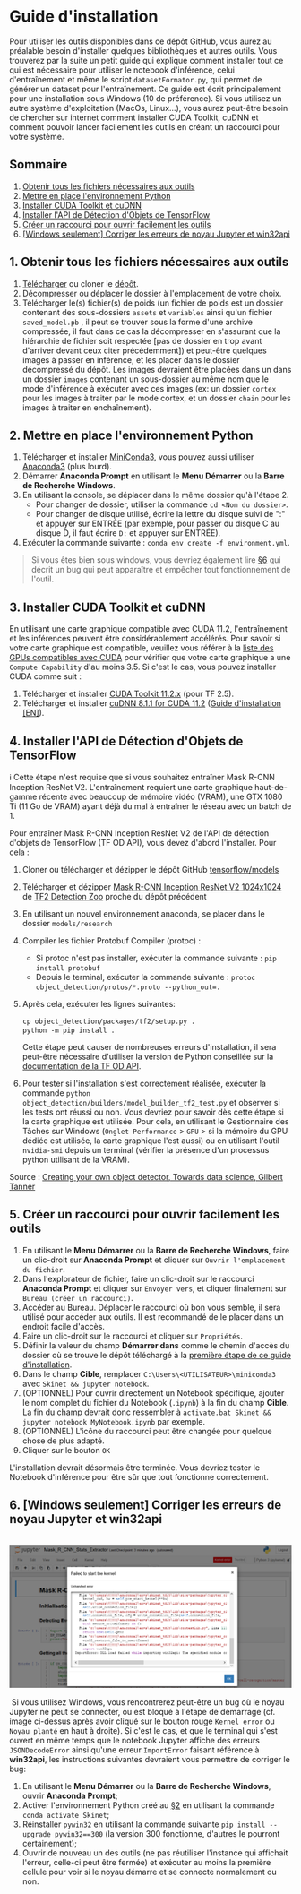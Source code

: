 # Guide d'installation

Pour utiliser les outils disponibles dans ce dépôt GitHub, vous aurez au préalable besoin d'installer quelques bibliothèques et autres outils. Vous trouverez par la suite un petit guide qui explique comment installer tout ce qui est nécessaire pour utiliser le notebook d'inférence, celui d'entraînement et même le script `datasetFormator.py`, qui permet de générer un dataset pour l'entraînement. Ce guide est écrit principalement pour une installation sous Windows (10 de préférence). Si vous utilisez un autre système d'exploitation (MacOs, Linux...), vous aurez peut-être besoin de chercher sur internet comment installer CUDA Toolkit, cuDNN et comment pouvoir lancer facilement les outils en créant un raccourci pour votre système.

## Sommaire
1. [Obtenir tous les fichiers nécessaires aux outils](#1-obtenir-tous-les-fichiers-nécessaires-aux-outils)
2. [Mettre en place l'environnement Python](#2-mettre-en-place-lenvironnement-python)
3. [Installer CUDA Toolkit et cuDNN](#3-installer-cuda-toolkit-et-cudnn)
4. [Installer l'API de Détection d'Objets de TensorFlow](#4-installer-lapi-de-détection-dobjets-de-tensorflow)
5. [Créer un raccourci pour ouvrir facilement les outils](#5-cr%C3%A9er-un-raccourci-pour-ouvrir-facilement-les-outils)
6. [[Windows seulement] Corriger les erreurs de noyau Jupyter et win32api](#6-windows-seulement-corriger-les-erreurs-de-noyau-jupyter-et-win32api)

## 1. Obtenir tous les fichiers nécessaires aux outils
1. [Télécharger](../../../archive/refs/heads/master.zip) ou cloner le [dépôt](../../../).
2. Décompresser ou déplacer le dossier à l'emplacement de votre choix.
3. Télécharger le(s) fichier(s) de poids (un fichier de poids est un dossier contenant des sous-dossiers `assets` et `variables` ainsi qu'un fichier `saved_model.pb` , il peut se trouver sous la forme d'une archive compressée, il faut dans ce cas la décompresser en s'assurant que la hiérarchie de fichier soit respectée [pas de dossier en trop avant d'arriver devant ceux citer précédemment]) et peut-être quelques images à passer en inférence, et les placer dans le dossier décompressé du dépôt. Les images devraient être placées dans un dans un dossier `images` contenant un sous-dossier au même nom que le mode d'inférence à exécuter avec ces images (ex: un dossier `cortex` pour les images à traiter par le mode cortex, et un dossier `chain` pour les images à traiter en enchaînement).

## 2. Mettre en place l'environnement Python
1. Télécharger et installer [MiniConda3](https://conda.io/en/latest/miniconda), vous pouvez aussi utiliser [Anaconda3](https://www.anaconda.com/products/individual#Downloads) (plus lourd).
2. Démarrer **Anaconda Prompt** en utilisant le **Menu Démarrer** ou la **Barre de Recherche Windows**.  
3. En utilisant la console, se déplacer dans le même dossier qu'à l'étape 2. 
    * Pour changer de dossier, utiliser la commande `cd <Nom du dossier>`.
    * Pour changer de disque utilisé, écrire la lettre du disque suivi de ":" et appuyer sur ENTRÉE (par exemple, pour passer du disque C au disque D, il faut écrire `D:` et appuyer sur ENTRÉE).  
4. Exécuter la commande suivante : `conda env create -f environment.yml`.

> Si vous êtes bien sous windows, vous devriez également lire [§6](#6-windows-seulement-corriger-les-erreurs-de-noyau-jupyter-et-win32api) qui décrit un bug qui peut apparaître et empêcher tout fonctionnement de l'outil.

## 3. Installer CUDA Toolkit et cuDNN
En utilisant une carte graphique compatible avec CUDA 11.2, l'entraînement et les inférences peuvent être considérablement accélérés. Pour savoir si votre carte graphique est compatible, veuillez vous référer à la [liste des GPUs compatibles avec CUDA](https://developer.nvidia.com/cuda-gpus) pour vérifier que votre carte graphique a une `Compute Capability` d'au moins 3.5. Si c'est le cas, vous pouvez installer CUDA comme suit : 

1. Télécharger et installer [CUDA Toolkit 11.2.x](https://developer.nvidia.com/cuda-toolkit-archive) (pour TF 2.5).
2. Télécharger et installer [cuDNN 8.1.1 for CUDA 11.2](https://developer.nvidia.com/rdp/cudnn-archive) ([Guide d'installation [EN]](https://docs.nvidia.com/deeplearning/cudnn/install-guide/index.html)).


## 4. Installer l'API de Détection d'Objets de TensorFlow
:information_source: Cette étape n'est requise que si vous souhaitez entraîner Mask R-CNN Inception ResNet V2. L'entraînement requiert une carte graphique haut-de-gamme récente avec beaucoup de mémoire vidéo (VRAM), une GTX 1080 Ti (11 Go de VRAM) ayant déjà du mal à entraîner le réseau avec un batch de 1.

Pour entraîner Mask R-CNN Inception ResNet V2 de l'API de détection d'objets de TensorFlow (TF OD API), vous devez d'abord l'installer. Pour cela : 

1. Cloner ou télécharger et dézipper le dépôt GitHub [tensorflow/models](https://github.com/tensorflow/models) 

2. Télécharger et dézipper [Mask R-CNN Inception ResNet V2 1024x1024](http://download.tensorflow.org/models/object_detection/tf2/20200711/mask_rcnn_inception_resnet_v2_1024x1024_coco17_gpu-8.tar.gz) de [TF2 Detection Zoo](https://github.com/tensorflow/models/blob/master/research/object_detection/g3doc/tf2_detection_zoo.md) proche du dépôt précédent

3. En utilisant un nouvel environnement anaconda, se placer dans le dossier `models/research` 

4. Compiler les fichier Protobuf Compiler (protoc) :
    * Si protoc n'est pas installer, exécuter la commande suivante : `pip install protobuf`
    * Depuis le terminal, exécuter la commande suivante : `protoc object_detection/protos/*.proto --python_out=.`

5. Après cela, exécuter les lignes suivantes:

    ```shell
    cp object_detection/packages/tf2/setup.py .
    python -m pip install .
    ```
    Cette étape peut causer de nombreuses erreurs d'installation, il sera peut-être nécessaire d'utiliser la version de Python conseillée sur la [documentation de la TF OD API](https://github.com/tensorflow/models/blob/master/research/object_detection/README.md).

6. Pour tester si l'installation s'est correctement réalisée, exécuter la commande  `python object_detection/builders/model_builder_tf2_test.py` et observer si les tests ont réussi ou non. Vous devriez pour savoir dès cette étape si la carte graphique est utilisée. Pour cela, en utilisant le Gestionnaire des Tâches sur Windows (`Onglet Performance` > `GPU` > si la mémoire du GPU dédiée est utilisée, la carte graphique l'est aussi) ou en utilisant l'outil `nvidia-smi` depuis un terminal (vérifier la présence d'un processus python utilisant de la VRAM).

Source : [Creating your own object detector, Towards data science, Gilbert Tanner](https://towardsdatascience.com/creating-your-own-object-detector-ad69dda69c85)

## 5. Créer un raccourci pour ouvrir facilement les outils
1. En utilisant le **Menu Démarrer** ou la **Barre de Recherche Windows**, faire un clic-droit sur **Anaconda Prompt** et cliquer sur `Ouvrir l'emplacement du fichier`.
2. Dans l'explorateur de fichier, faire un clic-droit sur le raccourci **Anaconda Prompt** et cliquer sur `Envoyer vers`, et cliquer finalement sur `Bureau (créer un raccourci)`.
3. Accéder au Bureau. Déplacer le raccourci où bon vous semble, il sera utilisé pour accéder aux outils. Il est recommandé de le placer dans un endroit facile d'accès.
4. Faire un clic-droit sur le raccourci et cliquer sur `Propriétés`.
5. Définir la valeur du champ **Démarrer dans** comme le chemin d'accès du dossier où se trouve le dépôt téléchargé à la [première étape de ce guide d'installation](#1-obtenir-tous-les-fichiers-nécessaires-aux-outils).
6. Dans le champ **Cible**, remplacer `C:\Users\<UTILISATEUR>\miniconda3` avec `Skinet && jupyter notebook`.
7. (OPTIONNEL) Pour ouvrir directement un Notebook spécifique, ajouter le nom complet du fichier du Notebook (`.ipynb`) à la fin du champ **Cible**. La fin du champ devrait donc ressembler à `activate.bat Skinet && jupyter notebook MyNotebook.ipynb` par exemple.
8. (OPTIONNEL) L'icône du raccourci peut être changée pour quelque chose de plus adapté.
9. Cliquer sur le bouton `OK`

L'installation devrait désormais être terminée. Vous devriez tester le Notebook d'inférence pour être sûr que tout fonctionne correctement.

## 6. [Windows seulement] Corriger les erreurs de noyau Jupyter et win32api

​	![bug du noyau Jupyter](img/jupyter_win32api_error.png)

​	Si vous utilisez Windows, vous rencontrerez peut-être un bug où le noyau Jupyter ne peut se connecter, ou est bloqué à l'étape de démarrage (cf. image ci-dessus après avoir cliqué sur le bouton rouge `Kernel error` ou `Noyau planté` en haut à droite). Si c'est le cas, et que le terminal qui s'est ouvert en même temps que le notebook Jupyter affiche des erreurs `JSONDecodeError` ainsi qu'une erreur `ImportError` faisant référence à **win32api**, les instructions suivantes devraient vous permettre de corriger le bug:

1. En utilisant le **Menu Démarrer** ou la **Barre de Recherche Windows**, ouvrir **Anaconda Prompt**;
2. Activer l'environnement Python créé au [§2](#2-mettre-en-place-lenvironnement-python) en utilisant la commande `conda activate Skinet`;
3. Réinstaller `pywin32` en utilisant la commande suivante `pip install --upgrade pywin32==300` (la version 300 fonctionne, d'autres le pourront certainement);
4. Ouvrir de nouveau un des outils (ne pas réutiliser l'instance qui affichait l'erreur, celle-ci peut être fermée) et exécuter au moins la première cellule pour voir si le noyau démarre et se connecte normalement ou non.

